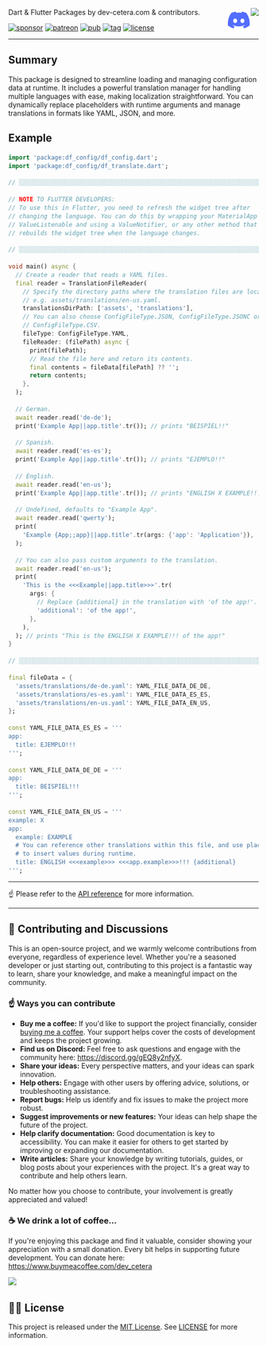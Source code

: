 <a href="https://www.buymeacoffee.com/dev_cetera" target="_blank"><img align="right" src="https://cdn.buymeacoffee.com/buttons/default-orange.png" height="48"></a>
<a href="https://discord.gg/gEQ8y2nfyX" target="_blank"><img align="right" src="https://raw.githubusercontent.com/dev-cetera/resources/refs/heads/main/assets/discord_icon/discord_icon.svg" height="48"></a>

Dart & Flutter Packages by dev-cetera.com & contributors.

[![sponsor](https://img.shields.io/badge/sponsor-grey?logo=github-sponsors)](https://github.com/sponsors/dev-cetera)
[![patreon](https://img.shields.io/badge/patreon-grey?logo=patreon)](https://www.patreon.com/c/RobertMollentze)
[![pub](https://img.shields.io/pub/v/df_config.svg)](https://pub.dev/packages/df_config)
[![tag](https://img.shields.io/badge/tag-v0.7.4-purple?logo=github)](https://github.com/dev-cetera/df_config/tree/v0.7.4)
[![license](https://img.shields.io/badge/license-MIT-blue.svg)](https://raw.githubusercontent.com/dev-cetera/df_config/main/LICENSE)

---

<!-- BEGIN _README_CONTENT -->

## Summary

This package is designed to streamline loading and managing configuration data at runtime. It includes a powerful translation manager for handling multiple languages with ease, making localization straightforward. You can dynamically replace placeholders with runtime arguments and manage translations in formats like YAML, JSON, and more.

## Example

```dart
import 'package:df_config/df_config.dart';
import 'package:df_config/df_translate.dart';

// ░░░░░░░░░░░░░░░░░░░░░░░░░░░░░░░░░░░░░░░░░░░░░░░░░░░░░░░░░░░░░░░░░░░░░░░░░░░░░

// NOTE TO FLUTTER DEVELOPERS:
// To use this in Flutter, you need to refresh the widget tree after
// changing the language. You can do this by wrapping your MaterialApp in a
// ValueListenable and using a ValueNotifier, or any other method that
// rebuilds the widget tree when the language changes.

// ░░░░░░░░░░░░░░░░░░░░░░░░░░░░░░░░░░░░░░░░░░░░░░░░░░░░░░░░░░░░░░░░░░░░░░░░░░░░░

void main() async {
  // Create a reader that reads a YAML files.
  final reader = TranslationFileReader(
    // Specify the directory paths where the translation files are located,
    // e.g. assets/translations/en-us.yaml.
    translationsDirPath: ['assets', 'translations'],
    // You can also choose ConfigFileType.JSON, ConfigFileType.JSONC or
    // ConfigFileType.CSV.
    fileType: ConfigFileType.YAML,
    fileReader: (filePath) async {
      print(filePath);
      // Read the file here and return its contents.
      final contents = fileData[filePath] ?? '';
      return contents;
    },
  );

  // German.
  await reader.read('de-de');
  print('Example App||app.title'.tr()); // prints "BEISPIEL!!"

  // Spanish.
  await reader.read('es-es');
  print('Example App||app.title'.tr()); // prints "EJEMPLO!!"

  // English.
  await reader.read('en-us');
  print('Example App||app.title'.tr()); // prints "ENGLISH X EXAMPLE!!! additional"

  // Undefined, defaults to "Example App".
  await reader.read('qwerty');
  print(
    'Example {App;;app}||app.title'.tr(args: {'app': 'Application'}),
  );

  // You can also pass custom arguments to the translation.
  await reader.read('en-us');
  print(
    'This is the <<<Example||app.title>>>'.tr(
      args: {
        // Replace {additional} in the translation with 'of the app!'.
        'additional': 'of the app!',
      },
    ),
  ); // prints "This is the ENGLISH X EXAMPLE!!! of the app!"
}

// ░░░░░░░░░░░░░░░░░░░░░░░░░░░░░░░░░░░░░░░░░░░░░░░░░░░░░░░░░░░░░░░░░░░░░░░░░░░░░

final fileData = {
  'assets/translations/de-de.yaml': YAML_FILE_DATA_DE_DE,
  'assets/translations/es-es.yaml': YAML_FILE_DATA_ES_ES,
  'assets/translations/en-us.yaml': YAML_FILE_DATA_EN_US,
};

const YAML_FILE_DATA_ES_ES = '''
app:
  title: EJEMPLO!!!
''';

const YAML_FILE_DATA_DE_DE = '''
app:
  title: BEISPIEL!!!
''';

const YAML_FILE_DATA_EN_US = '''
example: X
app:
  example: EXAMPLE
  # You can reference other translations within this file, and use placeholders
  # to insert values during runtime.
  title: ENGLISH <<<example>>> <<<app.example>>>!!! {additional}
''';
```

<!-- END _README_CONTENT -->

---

☝️ Please refer to the [API reference](https://pub.dev/documentation/df_config/) for more information.

---

## 💬 Contributing and Discussions

This is an open-source project, and we warmly welcome contributions from everyone, regardless of experience level. Whether you're a seasoned developer or just starting out, contributing to this project is a fantastic way to learn, share your knowledge, and make a meaningful impact on the community.

### ☝️ Ways you can contribute

- **Buy me a coffee:** If you'd like to support the project financially, consider [buying me a coffee](https://www.buymeacoffee.com/dev_cetera). Your support helps cover the costs of development and keeps the project growing.
- **Find us on Discord:** Feel free to ask questions and engage with the community here: https://discord.gg/gEQ8y2nfyX.
- **Share your ideas:** Every perspective matters, and your ideas can spark innovation.
- **Help others:** Engage with other users by offering advice, solutions, or troubleshooting assistance.
- **Report bugs:** Help us identify and fix issues to make the project more robust.
- **Suggest improvements or new features:** Your ideas can help shape the future of the project.
- **Help clarify documentation:** Good documentation is key to accessibility. You can make it easier for others to get started by improving or expanding our documentation.
- **Write articles:** Share your knowledge by writing tutorials, guides, or blog posts about your experiences with the project. It's a great way to contribute and help others learn.

No matter how you choose to contribute, your involvement is greatly appreciated and valued!

### ☕ We drink a lot of coffee...

If you're enjoying this package and find it valuable, consider showing your appreciation with a small donation. Every bit helps in supporting future development. You can donate here: https://www.buymeacoffee.com/dev_cetera

<a href="https://www.buymeacoffee.com/dev_cetera" target="_blank"><img src="https://cdn.buymeacoffee.com/buttons/default-orange.png" height="40"></a>

## 🧑‍⚖️ License

This project is released under the [MIT License](https://raw.githubusercontent.com/dev-cetera/df_config/main/LICENSE). See [LICENSE](https://raw.githubusercontent.com/dev-cetera/df_config/main/LICENSE) for more information.

